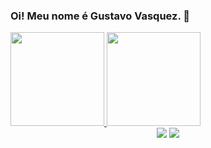 ### Oi! Meu nome é Gustavo Vasquez. 👋


<div style="display: inline" align="center">
  <a href="https://github.com/Tafuso">
  <img height="150em" src="https://github-readme-stats.vercel.app/api?username=Tafuso&show_icons=true&theme=dark&include_all_commits=true&count_private=true"/>
  <img height="150em" src="https://github-readme-stats.vercel.app/api/top-langs/?username=Tafuso&layout=compact&langs_count=7&theme=dark"/>
</div>

 <div align="center">
<a href = "mailto:gustavovasquez2002@gmail.com"><img src="https://img.shields.io/badge/-Gmail-%23333?style=for-the-badge&logo=gmail&logoColor=white" target="_blank"></a>
<a href="https://www.instagram.com/vasquez.gustavoo/" target="_blank"><img src="https://img.shields.io/badge/-Instagram-%23E4405F?style=for-the-badge&logo=instagram&logoColor=white" target="_blank"></a>
  </div>
